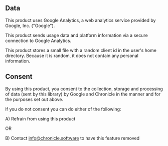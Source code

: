 ## Data

This product uses Google Analytics, a web analytics service provided by Google, Inc. ("Google").

This product sends usage data and platform information via a secure connection to Google Analytics. 

This product stores a small file with a random client id in the user's home directory. Because it is random, it does not contain any personal information.

## Consent
By using this product, you consent to the collection, storage and processing of data (sent by this library) by Google and Chronicle in the manner and for the purposes set out above.

If you do not consent you can do either of the following:

A) Refrain from using this product 

OR 

B) Contact info@chronicle.software to have this feature removed